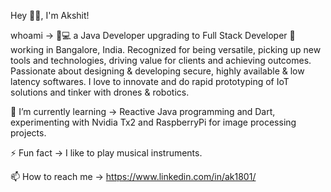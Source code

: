 Hey 👋🏽, I'm Akshit!

whoami -> 👨💻 a Java Developer upgrading to Full Stack Developer 🚀 working in Bangalore, India. Recognized for being versatile, picking up new tools and technologies, driving value for clients and achieving outcomes. Passionate about designing & developing secure, highly available & low latency softwares. I love to innovate and do rapid prototyping of IoT solutions and tinker with drones & robotics. 

🌱 I’m currently learning -> Reactive Java programming and Dart, experimenting with Nvidia Tx2 and RaspberryPi for image processing projects.

⚡ Fun fact -> I like to play musical instruments.

📫 How to reach me -> https://www.linkedin.com/in/ak1801/
